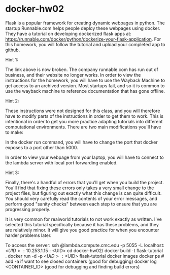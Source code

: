 # docker-hw02

Flask is a popular framework for creating dynamic webpages in python. The startup Runnable.com helps people deploy these webpages using docker. They have a tutorial on developing dockerized flask apps at: https://runnable.com/docker/python/dockerize-your-flask-application. For this homework, you will follow the tutorial and upload your completed app to github.

Hint 1:

The link above is now broken. The company runnable.com has run out of business, and their website no longer works. In order to view the instructions for the homework, you will have to use the Wayback Machine to get access to an archived version. Most startups fail, and so it is common to use the wayback machine to reference documentation that has gone offline.

Hint 2:

These instructions were not designed for this class, and you will therefore have to modify parts of the instructions in order to get them to work. This is intentional in order to get you more practice adapting tutorials into different computational environments. There are two main modifications you'll have to make:

In the docker run command, you will have to change the port that docker exposes to a port other than 5000.

In order to view your webpage from your laptop, you will have to connect to the lambda server with local port forwarding enabled.

Hint 3:

Finally, there's a handful of errors that you'll get when you build the project. You'll find that fixing these errors only takes a very small change to the project files, but figuring out exactly what this change is can quite difficult. You should very carefully read the contents of your error messages, and perform good "sanity checks" between each step to ensure that you are progressing properly.

It is very common for realworld tutorials to not work exactly as written. I've selected this tutorial specifically because it has these problems, and they are relatively minor. It will give you good practice for when you encounter harder problems later.

To access the server: ssh <USERNAME>@lambda.compute.cmc.edu -p 5055 -L localhost:<$UID>:10.253.1.15:<$UID>
cd docker-hw02/
docker build -t flask-tutorial .
docker run -d -p <$UID>:<$UID> flask-tutorial
docker images
docker ps # add -a if want to see closed containers (good for debugging)
docker log <CONTAINER_ID> (good for debugging and finding build errors)
